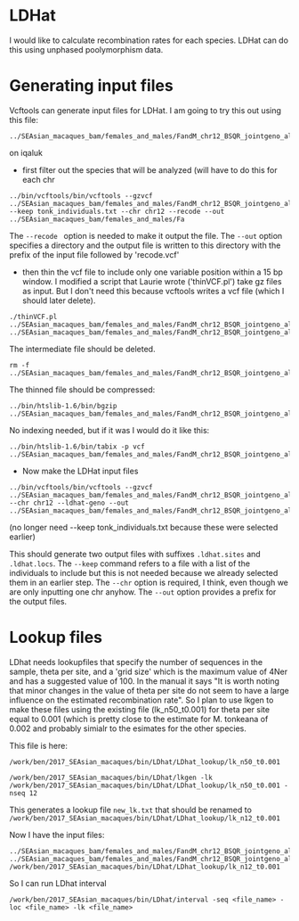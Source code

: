 # LDHat

I would like to calculate recombination rates for each species.  LDHat can do this using unphased poolymorphism data.  

# Generating input files

Vcftools can generate input files for LDHat.  I am going to try this out using this file:
```
../SEAsian_macaques_bam/females_and_males/FandM_chr12_BSQR_jointgeno_allsites_filtered_SNPsonly.vcf.gz
```
on iqaluk

* first filter out the species that will be analyzed (will have to do this for each chr
```
../bin/vcftools/bin/vcftools --gzvcf ../SEAsian_macaques_bam/females_and_males/FandM_chr12_BSQR_jointgeno_allsites_filtered_SNPsonly.vcf.gz --keep tonk_individuals.txt --chr chr12 --recode --out ../SEAsian_macaques_bam/females_and_males/Fa
```

The `--recode ` option is needed to make it output the file. The `--out` option specifies a directory and the output file is written to this directory with the prefix of the input file followed by 'recode.vcf'

* then thin the vcf file to include only one variable position within a 15 bp window. I modified a script that Laurie wrote ('thinVCF.pl')  take gz files as input. But I don't need this because vcftools writes a vcf file (which I should later delete).

```
./thinVCF.pl ../SEAsian_macaques_bam/females_and_males/FandM_chr12_BSQR_jointgeno_allsites_filtered_SNPsonly_tonk.vcf.gz.recode.vcf ../SEAsian_macaques_bam/females_and_males/FandM_chr12_BSQR_jointgeno_allsites_filtered_SNPsonly_tonk.vcf.gz_thinned.vcf
```
The intermediate file should be deleted.
```
rm -f ../SEAsian_macaques_bam/females_and_males/FandM_chr12_BSQR_jointgeno_allsites_filtered_SNPsonly_tonk.vcf.gz.recode.vcf 
```

The thinned file should be compressed:

```
../bin/htslib-1.6/bin/bgzip ../SEAsian_macaques_bam/females_and_males/FandM_chr12_BSQR_jointgeno_allsites_filtered_SNPsonly_tonk.vcf.gz_thinned.vcf
```
No indexing needed, but if it was I would do it like this:

```
../bin/htslib-1.6/bin/tabix -p vcf ../SEAsian_macaques_bam/females_and_males/FandM_chr12_BSQR_jointgeno_allsites_filtered_SNPsonly_tonk.vcf.gz_thinned.vcf.gz
```

* Now make the LDHat input files

```
../bin/vcftools/bin/vcftools --gzvcf ../SEAsian_macaques_bam/females_and_males/FandM_chr12_BSQR_jointgeno_allsites_filtered_SNPsonly_tonk.vcf.gz_thinned.vcf.gz --chr chr12 --ldhat-geno --out ../SEAsian_macaques_bam/females_and_males/FandM_chr12_BSQR_jointgeno_allsites_filtered_SNPsonly_tonk.vcf.gz_thinned
```
(no longer need --keep tonk_individuals.txt  because these were selected earlier)

This should generate two output files with suffixes  `.ldhat.sites` and `.ldhat.locs`. The `--keep` command refers to a file with a list of the individuals to include but this is not needed because we already selected them in an earlier step. The `--chr` option is required, I think, even though we are only inputting one chr anyhow. The `--out` option provides a prefix for the output files.
  

  
  
# Lookup files

LDhat needs lookupfiles that specify the number of sequences in the sample, theta per site, and a 'grid size' which is the maximum value of 4Ner and has a suggested value of 100. In the manual it says "It is worth noting that minor changes in the value of theta per site do not seem to have a large influence on the estimated recombination rate".  So I plan to use lkgen to make these files using the existing file (lk_n50_t0.001) for theta per site equal to 0.001 (which is pretty close to the estimate for M. tonkeana of 0.002 and probably simialr to the esimates for the other species.

This file is here:
```
/work/ben/2017_SEAsian_macaques/bin/LDhat/LDhat_lookup/lk_n50_t0.001
```

```
/work/ben/2017_SEAsian_macaques/bin/LDhat/lkgen -lk /work/ben/2017_SEAsian_macaques/bin/LDhat/LDhat_lookup/lk_n50_t0.001 -nseq 12
```
This generates a lookup file `new_lk.txt` that should be renamed to `/work/ben/2017_SEAsian_macaques/bin/LDhat/LDhat_lookup/lk_n12_t0.001`

Now I have the input files:
```
../SEAsian_macaques_bam/females_and_males/FandM_chr12_BSQR_jointgeno_allsites_filtered_SNPsonly_tonk.vcf.gz_thinned.ldhat.locs
../SEAsian_macaques_bam/females_and_males/FandM_chr12_BSQR_jointgeno_allsites_filtered_SNPsonly_tonk.vcf.gz_thinned.ldhat.sites
/work/ben/2017_SEAsian_macaques/bin/LDhat/LDhat_lookup/lk_n12_t0.001
```
So I can run LDhat interval
```
/work/ben/2017_SEAsian_macaques/bin/LDhat/interval -seq <file_name> -loc <file_name> -lk <file_name>
```

